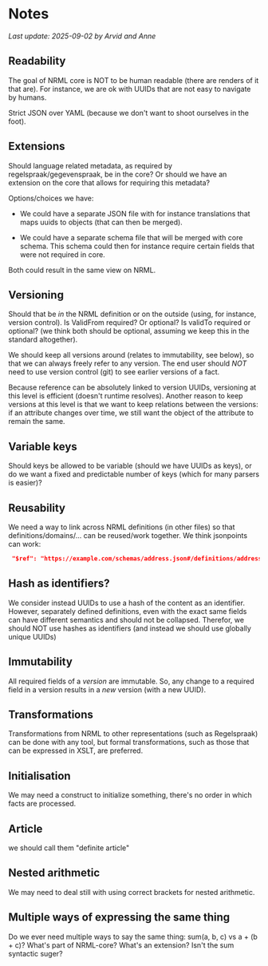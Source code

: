# Notes

_Last update: 2025-09-02 by Arvid and Anne_

## Readability

The goal of NRML core is NOT to be human readable (there are renders of it that are).
For instance, we are ok with UUIDs that are not easy to navigate by humans.

Strict JSON over YAML (because we don't want to shoot ourselves in the foot).

## Extensions

Should language related metadata, as required by regelspraak/gegevenspraak, be in the core?
Or should we have an extension on the core that allows for requiring this metadata?

Options/choices we have:

- We could have a separate JSON file with for instance translations that maps uuids to objects (that can then be
  merged).

- We could have a separate schema file that will be merged with core schema. This schema could then for instance require
  certain fields that were not required in core.

Both could result in the same view on NRML.

## Versioning

Should that be _in_ the NRML definition or on the outside (using, for instance, version control).
Is ValidFrom required? Or optional? Is validTo required or optional? (we think both should be optional, assuming we keep
this in the standard altogether).

We should keep all versions around (relates to immutability, see below), so that we can always freely refer to any
version. The end user should _NOT_ need to use version control (git) to see earlier versions of a fact.

Because reference can be absolutely linked to version UUIDs, versioning at this level is efficient (doesn't runtime
resolves). Another reason to keep versions at this level is that we want to keep relations between the versions: if an
attribute changes over time, we still want the object of the attribute to remain the same.

## Variable keys

Should keys be allowed to be variable (should we have UUIDs as keys), or do we want a fixed and predictable number of
keys (which for many parsers is easier)?

## Reusability

We need a way to link across NRML definitions (in other files) so that definitions/domains/... can be reused/work
together.
We think jsonpoints can work:

```json
 "$ref": "https://example.com/schemas/address.json#/definitions/address"
```

## Hash as identifiers?

We consider instead UUIDs to use a hash of the content as an identifier. However, separately defined definitions, even
with the exact same fields can have different semantics and should not be collapsed.
Therefor, we should NOT use hashes as identifiers (and instead we should use globally unique UUIDs)

## Immutability

All required fields of a _version_ are immutable. So, any change to a required field in a version results in a _new_
version (with a new UUID).

## Transformations

Transformations from NRML to other representations (such as Regelspraak) can be done with any tool, but formal
transformations, such as those that can be expressed in XSLT, are preferred.

## Initialisation

We may need a construct to initialize something, there's no order in which facts are processed.

## Article

we should call them "definite article"

## Nested arithmetic

We may need to deal still with using correct brackets for nested arithmetic.

## Multiple ways of expressing the same thing

Do we ever need multiple ways to say the same thing: sum(a, b, c) vs a + (b + c)?
What's part of NRML-core? What's an extension?
Isn't the sum syntactic suger?